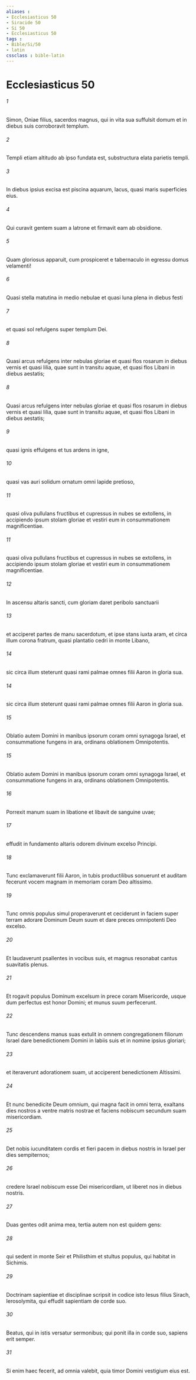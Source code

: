 ```yaml
---
aliases : 
- Ecclesiasticus 50
- Siracide 50
- Si 50
- Ecclesiasticus 50
tags : 
- Bible/Si/50
- latin
cssclass : bible-latin
---
```


# Ecclesiasticus 50

###### 1
Simon, Oniae filius, sacerdos magnus, qui in vita sua suffulsit domum et in diebus suis corroboravit templum.
###### 2
Templi etiam altitudo ab ipso fundata est, substructura elata parietis templi.
###### 3
In diebus ipsius excisa est piscina aquarum, lacus, quasi maris superficies eius.
###### 4
Qui curavit gentem suam a latrone et firmavit eam ab obsidione.
###### 5
Quam gloriosus apparuit, cum prospiceret e tabernaculo in egressu domus velamenti!
###### 6
Quasi stella matutina in medio nebulae et quasi luna plena in diebus festi
###### 7
et quasi sol refulgens super templum Dei.
###### 8
Quasi arcus refulgens inter nebulas gloriae et quasi flos rosarum in diebus vernis et quasi lilia, quae sunt in transitu aquae, et quasi flos Libani in diebus aestatis;
###### 8
Quasi arcus refulgens inter nebulas gloriae et quasi flos rosarum in diebus vernis et quasi lilia, quae sunt in transitu aquae, et quasi flos Libani in diebus aestatis;
###### 9
quasi ignis effulgens et tus ardens in igne,
###### 10
quasi vas auri solidum ornatum omni lapide pretioso,
###### 11
quasi oliva pullulans fructibus et cupressus in nubes se extollens, in accipiendo ipsum stolam gloriae et vestiri eum in consummationem magnificentiae.
###### 11
quasi oliva pullulans fructibus et cupressus in nubes se extollens, in accipiendo ipsum stolam gloriae et vestiri eum in consummationem magnificentiae.
###### 12
In ascensu altaris sancti, cum gloriam daret peribolo sanctuarii
###### 13
et acciperet partes de manu sacerdotum, et ipse stans iuxta aram, et circa illum corona fratrum, quasi plantatio cedri in monte Libano,
###### 14
sic circa illum steterunt quasi rami palmae omnes filii Aaron in gloria sua.
###### 14
sic circa illum steterunt quasi rami palmae omnes filii Aaron in gloria sua.
###### 15
Oblatio autem Domini in manibus ipsorum coram omni synagoga Israel, et consummatione fungens in ara, ordinans oblationem Omnipotentis.
###### 15
Oblatio autem Domini in manibus ipsorum coram omni synagoga Israel, et consummatione fungens in ara, ordinans oblationem Omnipotentis.
###### 16
Porrexit manum suam in libatione et libavit de sanguine uvae;
###### 17
effudit in fundamento altaris odorem divinum excelso Principi.
###### 18
Tunc exclamaverunt filii Aaron, in tubis productilibus sonuerunt et auditam fecerunt vocem magnam in memoriam coram Deo altissimo.
###### 19
Tunc omnis populus simul properaverunt et ceciderunt in faciem super terram adorare Dominum Deum suum et dare preces omnipotenti Deo excelso.
###### 20
Et laudaverunt psallentes in vocibus suis, et magnus resonabat cantus suavitatis plenus.
###### 21
Et rogavit populus Dominum excelsum in prece coram Misericorde, usque dum perfectus est honor Domini; et munus suum perfecerunt.
###### 22
Tunc descendens manus suas extulit in omnem congregationem filiorum Israel dare benedictionem Domini in labiis suis et in nomine ipsius gloriari;
###### 23
et iteraverunt adorationem suam, ut acciperent benedictionem Altissimi.
###### 24
Et nunc benedicite Deum omnium, qui magna facit in omni terra, exaltans dies nostros a ventre matris nostrae et faciens nobiscum secundum suam misericordiam.
###### 25
Det nobis iucunditatem cordis et fieri pacem in diebus nostris in Israel per dies sempiternos;
###### 26
credere Israel nobiscum esse Dei misericordiam, ut liberet nos in diebus nostris.
###### 27
Duas gentes odit anima mea, tertia autem non est quidem gens:
###### 28
qui sedent in monte Seir et Philisthim et stultus populus, qui habitat in Sichimis.
###### 29
Doctrinam sapientiae et disciplinae scripsit in codice isto Iesus filius Sirach, Ierosolymita, qui effudit sapientiam de corde suo.
###### 30
Beatus, qui in istis versatur sermonibus; qui ponit illa in corde suo, sapiens erit semper.
###### 31
Si enim haec fecerit, ad omnia valebit, quia timor Domini vestigium eius est.
